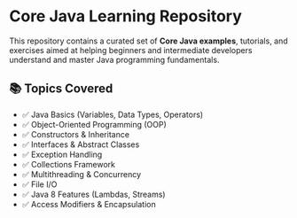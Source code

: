 # Core Java Learning Repository

This repository contains a curated set of **Core Java examples**, tutorials, and exercises aimed at helping beginners and intermediate developers understand and master Java programming fundamentals.

## 📚 Topics Covered

- ✅ Java Basics (Variables, Data Types, Operators)
- ✅ Object-Oriented Programming (OOP)
- ✅ Constructors & Inheritance
- ✅ Interfaces & Abstract Classes
- ✅ Exception Handling
- ✅ Collections Framework
- ✅ Multithreading & Concurrency
- ✅ File I/O
- ✅ Java 8 Features (Lambdas, Streams)
- ✅ Access Modifiers & Encapsulation


